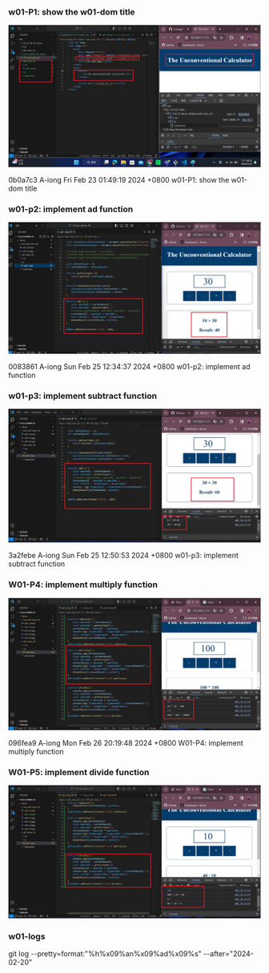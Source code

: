 ### w01-P1: show the w01-dom title

![](w01-p1.jpg)


0b0a7c3 A-iong  Fri Feb 23 01:49:19 2024 +0800  w01-P1: show the w01-dom title




### w01-p2: implement ad function

![](w01-p2.jpg)

0083861 A-iong  Sun Feb 25 12:34:37 2024 +0800  w01-p2: implement ad function

### w01-p3: implement subtract function

![](w01-p3.jpg)

3a2febe A-iong  Sun Feb 25 12:50:53 2024 +0800  w01-p3: implement subtract function

### W01-P4: implement multiply function
 
![](w01-p4.jpg)

096fea9 A-iong  Mon Feb 26 20:19:48 2024 +0800  W01-P4: implement multiply function
 
### W01-P5: implement divide function

![](w01-p5.jpg)



### w01-logs

git log --pretty=format:"%h%x09%an%x09%ad%x09%s" --after="2024-02-20"